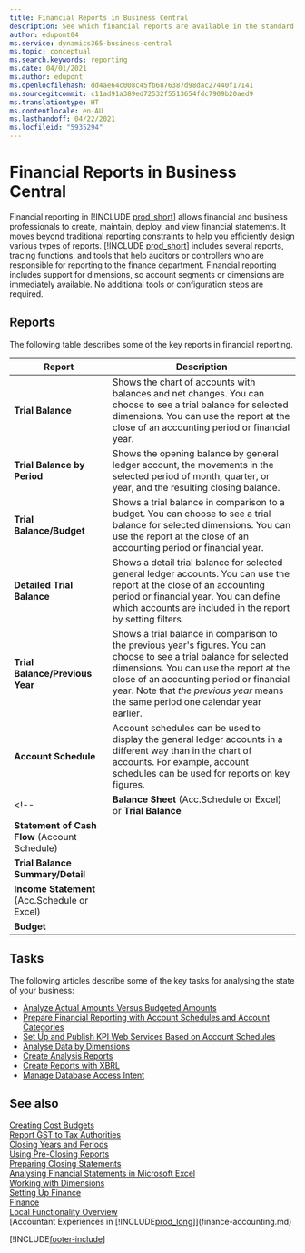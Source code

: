 ```yaml
---
title: Financial Reports in Business Central
description: See which financial reports are available in the standard version of Business Central so that you can keep track of your business.
author: edupont04
ms.service: dynamics365-business-central
ms.topic: conceptual
ms.search.keywords: reporting
ms.date: 04/01/2021
ms.author: edupont
ms.openlocfilehash: dd4ae64c008c45fb6876387d98dac27440f17141
ms.sourcegitcommit: c11ad91a389ed72532f5513654fdc7909b20aed9
ms.translationtype: HT
ms.contentlocale: en-AU
ms.lasthandoff: 04/22/2021
ms.locfileid: "5935294"
---
```

# <a name="financial-reports-in-business-central"></a>Financial Reports in Business Central

Financial reporting in [!INCLUDE [prod_short](includes/prod_short.md)] allows financial and business professionals to create, maintain, deploy, and view financial statements. It moves beyond traditional reporting constraints to help you efficiently design various types of reports. [!INCLUDE [prod_short](includes/prod_short.md)] includes several reports, tracing functions, and tools that help auditors or controllers who are responsible for reporting to the finance department. Financial reporting includes support for dimensions, so account segments or dimensions are immediately available. No additional tools or configuration steps are required.  

## <a name="reports"></a>Reports

The following table describes some of the key reports in financial reporting.

|Report |Description  |
|---------|---------|
|**Trial Balance**| Shows the chart of accounts with balances and net changes. You can choose to see a trial balance for selected dimensions. You can use the report at the close of an accounting period or financial year. |
|**Trial Balance by Period**  | Shows the opening balance by general ledger account, the movements in the selected period of month, quarter, or year, and the resulting closing balance.         |
|**Trial Balance/Budget** | Shows a trial balance in comparison to a budget. You can choose to see a trial balance for selected dimensions. You can use the report at the close of an accounting period or financial year.        |
|**Detailed Trial Balance** |Shows a detail trial balance for selected general ledger accounts. You can use the report at the close of an accounting period or financial year. You can define which accounts are included in the report by setting filters.         |
|**Trial Balance/Previous Year**|Shows a trial balance in comparison to the previous year's figures. You can choose to see a trial balance for selected dimensions. You can use the report at the close of an accounting period or financial year. Note that *the previous year* means the same period one calendar year earlier.|
|**Account Schedule**|Account schedules can be used to display the general ledger accounts in a different way than in the chart of accounts. For example, account schedules can be used for reports on key figures.|
<!--|**Balance Sheet** (Acc.Schedule or Excel) or **Trial Balance** |         |
|**Statement of Cash Flow** (Account Schedule) |         |
|**Trial Balance Summary/Detail** |         |
|**Income Statement** (Acc.Schedule or Excel)||
|**Budget** ||-->

## <a name="tasks"></a>Tasks

The following articles describe some of the key tasks for analysing the state of your business:

* [Analyze Actual Amounts Versus Budgeted Amounts](bi-how-analyze-actual-versus-budget.md)  
* [Prepare Financial Reporting with Account Schedules and Account Categories](bi-how-work-account-schedule.md)  
* [Set Up and Publish KPI Web Services Based on Account Schedules](bi-how-to-set-up-and-publish-kpi-web-services-based-on-account-schedules.md)  
* [Analyse Data by Dimensions](bi-how-analyze-data-dimension.md)  
* [Create Analysis Reports](bi-how-create-analysis-views-reports.md)  
* [Create Reports with XBRL](bi-create-reports-with-xbrl.md)  
* [Manage Database Access Intent](admin-data-access-intent.md)  

## <a name="see-also"></a>See also

[Creating Cost Budgets](finance-create-cost-budgets.md)  
[Report GST to Tax Authorities](finance-how-report-vat.md)  
[Closing Years and Periods](year-close-years-periods.md)  
[Using Pre-Closing Reports](year-prepare-preclose-reports.md)  
[Preparing Closing Statements](year-prepare-close-statement.md)  
[Analysing Financial Statements in Microsoft Excel](finance-analyze-excel.md)  
[Working with Dimensions](finance-dimensions.md)  
[Setting Up Finance](finance-setup-finance.md)  
[Finance](finance.md)  
[Local Functionality Overview](about-localization.md)  
[Accountant Experiences in [!INCLUDE[prod_long](includes/prod_long.md)]](finance-accounting.md)  


[!INCLUDE[footer-include](includes/footer-banner.md)]
